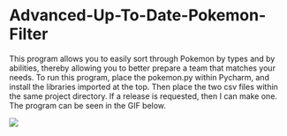 # Advanced-Up-To-Date-Pokemon-Filter
This program allows you to easily sort through Pokemon by types and by abilities, thereby allowing you to better prepare a team that matches your needs. 
To run this program, place the pokemon.py within Pycharm, and install the libraries imported at the top. Then place the two csv files within the same project directory.
If a release is requested, then I can make one. The program can be seen in the GIF below.

![](https://github.com/yurippe777/Pokemon-CSV-Filtering-Python/blob/main/PokemonFilter.gif)
